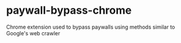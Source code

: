 # paywall-bypass-chrome
Chrome extension used to bypass paywalls using methods similar to Google's web crawler
